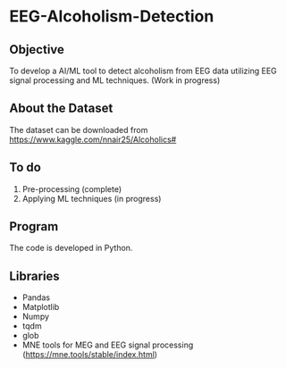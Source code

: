 # EEG-Alcoholism-Detection

## Objective

To develop a AI/ML tool to detect alcoholism from EEG data utilizing EEG signal processing and ML techniques. (Work in progress)

## About the Dataset

The dataset can be downloaded from https://www.kaggle.com/nnair25/Alcoholics#

## To do
1) Pre-processing (complete)
2) Applying ML techniques (in progress)

## Program

The code is developed in Python. 
 
## Libraries

 - Pandas
 - Matplotlib
 - Numpy
 - tqdm
 - glob
 - MNE tools for MEG and EEG signal processing (https://mne.tools/stable/index.html)






